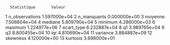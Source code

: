       Statistique       Valeur
1  n_observations 1.597000e+04
2     n_manquants 0.000000e+00
3         moyenne 7.506804e+04
4         mediane 5.809790e+04
5         minimum 4.286000e+03
6         maximum 1.224977e+06
7      ecart_type 6.232887e+04
8              q1 3.989765e+04
9              q3 8.800455e+04
10            iqr 4.810690e+04
11       variance 3.884887e+09
12       skewness 4.120000e+00
13       kurtosis 3.698000e+01